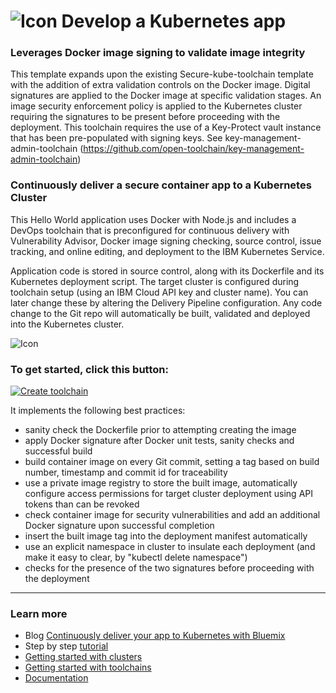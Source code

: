 
# ![Icon](./.bluemix/secure-lock-kubernetes.png) Develop a Kubernetes app

### Leverages Docker image signing to validate image integrity
This template expands upon the existing Secure-kube-toolchain template  with the addition of extra validation controls on the Docker image. Digital signatures are applied to the Docker image at specific validation stages. An image security enforcement policy is applied to the Kubernetes cluster requiring the signatures to be present before proceeding with the deployment. This toolchain requires the use of a Key-Protect vault instance that has been pre-populated with signing keys. See key-management-admin-toolchain (https://github.com/open-toolchain/key-management-admin-toolchain)

### Continuously deliver a secure container app to a Kubernetes Cluster
This Hello World application uses Docker with Node.js and includes a DevOps toolchain that is preconfigured for continuous delivery with Vulnerability Advisor, Docker image signing checking, source control, issue tracking, and online editing, and deployment to the IBM Kubernetes Service.

Application code is stored in source control, along with its Dockerfile and its Kubernetes deployment script.
The target cluster is configured during toolchain setup (using an IBM Cloud API key and cluster name). You can later change these by altering the Delivery Pipeline configuration.
Any code change to the Git repo will automatically be built, validated and deployed into the Kubernetes cluster.

![Icon](./.bluemix/toolchain.png)

### To get started, click this button:
[![Create toolchain](https://cloud.ibm.com/devops/graphics/create_toolchain_button.png)](https://cloud.ibm.com/devops/setup/deploy?repository=https%3A%2F%2Fgithub.com%2Fopen-toolchain%2Fimage-signed-secure-kube-toolchain&env_id=ibm:yp:us-south)

It implements the following best practices:
- sanity check the Dockerfile prior to attempting creating the image
- apply Docker signature after Docker unit tests, sanity checks and successful build
- build container image on every Git commit, setting a tag based on build number, timestamp and commit id for traceability
- use a private image registry to store the built image, automatically configure access permissions for target cluster deployment using API tokens than can be revoked
- check container image for security vulnerabilities and add an additional Docker signature upon successful completion
- insert the built image tag into the deployment manifest automatically
- use an explicit namespace in cluster to insulate each deployment (and make it easy to clear, by "kubectl delete namespace")
- checks for the presence of the two signatures before proceeding with the deployment

---
### Learn more 

* Blog [Continuously deliver your app to Kubernetes with Bluemix](https://www.ibm.com/blogs/bluemix/2017/07/continuously-deliver-your-app-to-kubernetes-with-bluemix/)
* Step by step [tutorial](https://www.ibm.com/devops/method/tutorials/tc_secure_kube)
* [Getting started with clusters](https://cloud.ibm.com/docs/containers?topic=containers-getting-started)
* [Getting started with toolchains](https://cloud.ibm.com/devops/getting-started)
* [Documentation](https://cloud.ibm.com/docs/services/ContinuousDelivery?topic=ContinuousDelivery-getting-started&pos=2)
